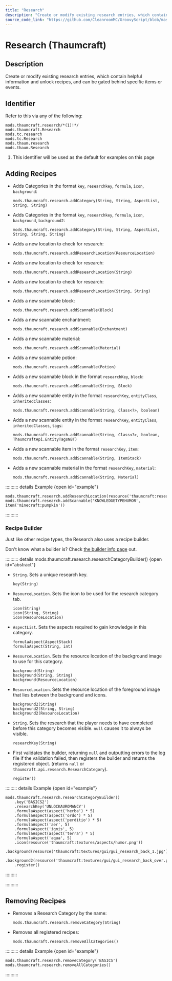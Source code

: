 ```yaml
---
title: "Research"
description: "Create or modify existing research entries, which contain helpful information and unlock recipes, and can be gated behind specific items or events."
source_code_link: "https://github.com/CleanroomMC/GroovyScript/blob/master/src/main/java/com/cleanroommc/groovyscript/compat/mods/thaumcraft/Research.java"
---
```


# Research (Thaumcraft)

## Description

Create or modify existing research entries, which contain helpful information and unlock recipes, and can be gated behind specific items or events.

## Identifier

Refer to this via any of the following:

```groovy:no-line-numbers {1}
mods.thaumcraft.research/*(1)!*/
mods.thaumcraft.Research
mods.tc.research
mods.tc.Research
mods.thaum.research
mods.thaum.Research
```

1. This identifier will be used as the default for examples on this page

## Adding Recipes

- Adds Categories in the format `key`, `researchkey`, `formula`, `icon`, `background`:

    ```groovy:no-line-numbers
    mods.thaumcraft.research.addCategory(String, String, AspectList, String, String)
    ```

- Adds Categories in the format `key`, `researchkey`, `formula`, `icon`, `background`, `background2`:

    ```groovy:no-line-numbers
    mods.thaumcraft.research.addCategory(String, String, AspectList, String, String, String)
    ```

- Adds a new location to check for research:

    ```groovy:no-line-numbers
    mods.thaumcraft.research.addResearchLocation(ResourceLocation)
    ```

- Adds a new location to check for research:

    ```groovy:no-line-numbers
    mods.thaumcraft.research.addResearchLocation(String)
    ```

- Adds a new location to check for research:

    ```groovy:no-line-numbers
    mods.thaumcraft.research.addResearchLocation(String, String)
    ```

- Adds a new scannable block:

    ```groovy:no-line-numbers
    mods.thaumcraft.research.addScannable(Block)
    ```

- Adds a new scannable enchantment:

    ```groovy:no-line-numbers
    mods.thaumcraft.research.addScannable(Enchantment)
    ```

- Adds a new scannable material:

    ```groovy:no-line-numbers
    mods.thaumcraft.research.addScannable(Material)
    ```

- Adds a new scannable potion:

    ```groovy:no-line-numbers
    mods.thaumcraft.research.addScannable(Potion)
    ```

- Adds a new scannable block in the format `researchKey`, `block`:

    ```groovy:no-line-numbers
    mods.thaumcraft.research.addScannable(String, Block)
    ```

- Adds a new scannable entity in the format `researchKey`, `entityClass`, `inheritedClasses`:

    ```groovy:no-line-numbers
    mods.thaumcraft.research.addScannable(String, Class<?>, boolean)
    ```

- Adds a new scannable entity in the format `researchKey`, `entityClass`, `inheritedClasses`, `tags`:

    ```groovy:no-line-numbers
    mods.thaumcraft.research.addScannable(String, Class<?>, boolean, ThaumcraftApi.EntityTagsNBT)
    ```

- Adds a new scannable item in the format `researchKey`, `item`:

    ```groovy:no-line-numbers
    mods.thaumcraft.research.addScannable(String, ItemStack)
    ```

- Adds a new scannable material in the format `researchKey`, `material`:

    ```groovy:no-line-numbers
    mods.thaumcraft.research.addScannable(String, Material)
    ```

:::::::::: details Example {open id="example"}
```groovy:no-line-numbers
mods.thaumcraft.research.addResearchLocation(resource('thaumcraft:research/new.json'))
mods.thaumcraft.research.addScannable('KNOWLEDGETYPEHUMOR', item('minecraft:pumpkin'))
```

::::::::::

### Recipe Builder

Just like other recipe types, the Research also uses a recipe builder.

Don't know what a builder is? Check [the builder info page](../../../groovy/builder.md) out.

:::::::::: details mods.thaumcraft.research.researchCategoryBuilder() {open id="abstract"}
- `String`. Sets a unique research key.

    ```groovy:no-line-numbers
    key(String)
    ```

- `ResourceLocation`. Sets the icon to be used for the research category tab.

    ```groovy:no-line-numbers
    icon(String)
    icon(String, String)
    icon(ResourceLocation)
    ```

- `AspectList`. Sets the aspects required to gain knowledge in this category.

    ```groovy:no-line-numbers
    formulaAspect(AspectStack)
    formulaAspect(String, int)
    ```

- `ResourceLocation`. Sets the resource location of the background image to use for this category.

    ```groovy:no-line-numbers
    background(String)
    background(String, String)
    background(ResourceLocation)
    ```

- `ResourceLocation`. Sets the resource location of the foreground image that lies between the background and icons.

    ```groovy:no-line-numbers
    background2(String)
    background2(String, String)
    background2(ResourceLocation)
    ```

- `String`. Sets the research that the player needs to have completed before this category becomes visible. `null` causes it to always be visible.

    ```groovy:no-line-numbers
    researchKey(String)
    ```

- First validates the builder, returning `null` and outputting errors to the log file if the validation failed, then registers the builder and returns the registered object. (returns `null` or `thaumcraft.api.research.ResearchCategory`).

    ```groovy:no-line-numbers
    register()
    ```

::::::::: details Example {open id="example"}
```groovy:no-line-numbers
mods.thaumcraft.research.researchCategoryBuilder()
    .key('BASICS2')
    .researchKey('UNLOCKAUROMANCY')
    .formulaAspect(aspect('herba') * 5)
    .formulaAspect(aspect('ordo') * 5)
    .formulaAspect(aspect('perditio') * 5)
    .formulaAspect('aer', 5)
    .formulaAspect('ignis', 5)
    .formulaAspect(aspect('terra') * 5)
    .formulaAspect('aqua', 5)
    .icon(resource('thaumcraft:textures/aspects/humor.png'))
    .background(resource('thaumcraft:textures/gui/gui_research_back_1.jpg'))
    .background2(resource('thaumcraft:textures/gui/gui_research_back_over.png'))
    .register()
```

:::::::::

::::::::::

## Removing Recipes

- Removes a Research Category by the name:

    ```groovy:no-line-numbers
    mods.thaumcraft.research.removeCategory(String)
    ```

- Removes all registered recipes:

    ```groovy:no-line-numbers
    mods.thaumcraft.research.removeAllCategories()
    ```

:::::::::: details Example {open id="example"}
```groovy:no-line-numbers
mods.thaumcraft.research.removeCategory('BASICS')
mods.thaumcraft.research.removeAllCategories()
```

::::::::::

